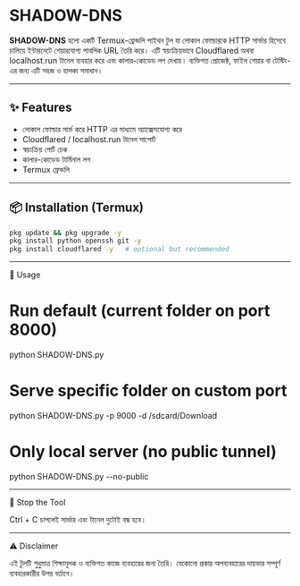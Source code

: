 








# SHADOW-DNS

**SHADOW-DNS** হলো একটি Termux-ফ্রেন্ডলি পাইথন টুল যা লোকাল ফোল্ডারকে HTTP সার্ভার হিসেবে চালিয়ে ইন্টারনেটে শেয়ারযোগ্য পাবলিক URL তৈরি করে। এটি স্বয়ংক্রিয়ভাবে Cloudflared অথবা localhost.run টানেল ব্যবহার করে এবং কালার-কোডেড লগ দেখায়। ব্যক্তিগত প্রোজেক্ট, ফাইল শেয়ার বা টেস্টিং-এর জন্য এটি সহজ ও হালকা সমাধান।  

---

## ✨ Features
- লোকাল ফোল্ডার সার্ভ করে HTTP এর মাধ্যমে অ্যাক্সেসযোগ্য করে  
- Cloudflared / localhost.run টানেল সাপোর্ট  
- স্বয়ংক্রিয় পোর্ট চেক  
- কালার-কোডেড টার্মিনাল লগ  
- Termux ফ্রেন্ডলি  

---

## 📦 Installation (Termux)
```bash
pkg update && pkg upgrade -y
pkg install python openssh git -y
pkg install cloudflared -y   # optional but recommended
```

---

🚀 Usage

# Run default (current folder on port 8000)
python SHADOW-DNS.py

# Serve specific folder on custom port
python SHADOW-DNS.py -p 9000 -d /sdcard/Download

# Only local server (no public tunnel)
python SHADOW-DNS.py --no-public


---

🛑 Stop the Tool

Ctrl + C চাপলেই সার্ভার এবং টানেল দুটোই বন্ধ হবে।


---

⚠️ Disclaimer

এই টুলটি শুধুমাত্র শিক্ষামূলক ও ব্যক্তিগত কাজে ব্যবহারের জন্য তৈরি। যেকোনো প্রকার অপব্যবহারের দায়ভার সম্পূর্ণ ব্যবহারকারীর উপর বর্তাবে।
